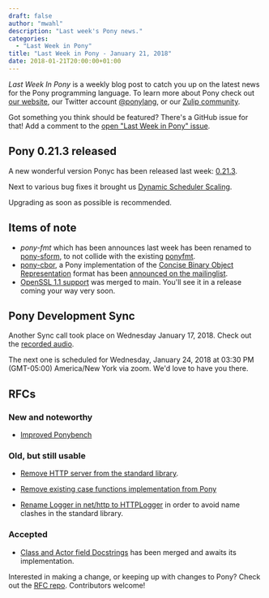 ```yaml
---
draft: false
author: "mwahl"
description: "Last week's Pony news."
categories:
  - "Last Week in Pony"
title: "Last Week in Pony - January 21, 2018"
date: 2018-01-21T20:00:00+01:00
---
```

_Last Week In Pony_ is a weekly blog post to catch you up on the latest news for the Pony programming language. To learn more about Pony check out [our website](https://ponylang.io), our Twitter account [@ponylang](https://twitter.com/ponylang), or our [Zulip community](https://ponylang.zulipchat.com).

Got something you think should be featured? There's a GitHub issue for that! Add a comment to the [open "Last Week in Pony" issue](https://github.com/ponylang/ponylang.github.io/issues?q=is%3Aissue+is%3Aopen+label%3Alast-week-in-pony).

<!--more-->

## Pony 0.21.3 released

A new wonderful version Ponyc has been released last week: [0.21.3](https://www.ponylang.io/blog/2018/01/0.21.3-released/).

Next to various bug fixes it brought us [Dynamic Scheduler Scaling](https://www.ponylang.io/blog/2018/01/0.21.3-released/#disable-dynamic-scheduler-scaling).

Upgrading as soon as possible is recommended.

## Items of note

- *pony-fmt* which has been announces last week has been renamed to [pony-sform](https://github.com/krig/pony-sform), to not collide with the existing [ponyfmt](https://github.com/mfelsche/ponyfmt).
- [pony-cbor](https://github.com/ii8/pony-cbor), a Pony implementation of the [Concise Binary Object Representation](http://cbor.io/) format has been [announced on the mailinglist](https://pony.groups.io/g/user/message/1560).
- [OpenSSL 1.1 support](https://github.com/ponylang/ponyc/pull/2415) was merged to main. You'll see it in a release coming your way very soon.

## Pony Development Sync

Another Sync call took place on Wednesday January 17, 2018. Check out the [recorded audio](https://sync-recordings.ponylang.io/r/2018_01_17.m4a).

The next one is scheduled for Wednesday, January 24, 2018 at 03:30 PM (GMT-05:00) America/New York via zoom. We'd love to have you there.

## RFCs

### New and noteworthy

- [Improved Ponybench](https://github.com/ponylang/rfcs/pull/119)

### Old, but still usable

- [Remove HTTP server from the standard library](https://github.com/ponylang/rfcs/pull/117).

- [Remove existing case functions implementation from Pony](https://github.com/ponylang/rfcs/pull/118)

- [Rename Logger in net/http to HTTPLogger](https://github.com/ponylang/rfcs/pull/116) in order to avoid name clashes in the standard library.

### Accepted

- [Class and Actor field Docstrings](https://github.com/ponylang/rfcs/pull/115) has been merged and awaits its implementation.

Interested in making a change, or keeping up with changes to Pony? Check out the [RFC repo](https://github.com/ponylang/rfcs). Contributors welcome!
